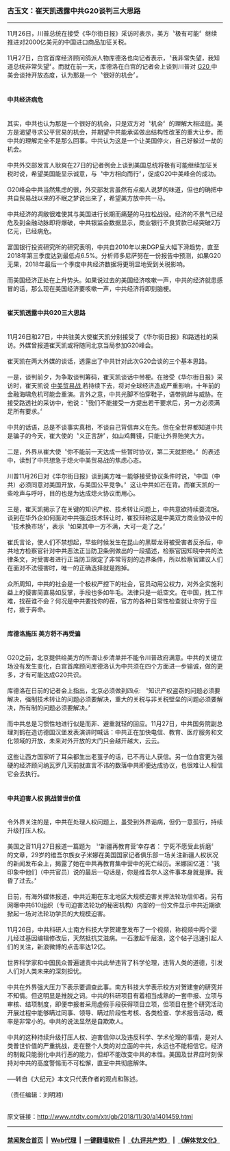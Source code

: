 ### 古玉文：崔天凯透露中共G20谈判三大思路
------------------------

<div class="wysiwyg">
 11月26日，川普总统在接受《华尔街日报》采访时表示，美方〝极有可能〞继续推进对2000亿美元的中国进口商品加征关税。
 <br/>
 <br/>
 11月27日，白宫首席经济顾问鸽派人物库德洛也向记者表示，〝我非常失望，我知道总统非常失望〞。而就在前一天，库德洛在白宫的记者会上谈到川普对
 <a href="http://www.ntdtv.com/xtr/gb/articlelistbytag_G20.html" target="_blank">
  G20
 </a>
 中美会谈持开放态度，认为那是一个〝很好的机会〞。
 <br/>
 <br/>
 <h4>
  中共经济病危
 </h4>
 <br/>
 其实，中共也认为那是一个很好的机会，只是双方对〝机会〞的理解大相迳庭。美方是渴望寻求公平贸易的机会，并期望中共能承诺做出结构性改革的重大让步。而中共的理解完全不是那么回事。中共认为这是一个让美国停火，自己好躲过一劫的机会。
 <br/>
 <br/>
 中共外交部发言人耿爽在27日的记者例会上谈到美国总统将极有可能继续加征关税时说，希望美国能显示诚意，与〝中方相向而行〞，促成G20中美峰会的成功。
 <br/>
 <br/>
 G20峰会中共当然焦虑的很，外交部发言虽然有点痴人说梦的味道，但也的确把中共自贸易战以来的不眠之梦说出来了，希望美方放中共一马。
 <br/>
 <br/>
 中共经济的凋敝很难使其与美国进行长期而痛楚的马拉松战役。经济的不景气已经危及到金融动脉即将爆破，中共银监会数据显示，商业银行不良贷款已经突破2万亿元，已经病危。
 <br/>
 <br/>
 富国银行投资研究所的研究表明，中共自2010年以来DGP呈大幅下滑趋势，直至2018年第三季度达到最低点6.5%。分析师多尼萨努在一份报告中预测，如果G20无果，2018年最后一个季度中共经济数据将更明显地受到关税影响。
 <br/>
 <br/>
 而美国经济正处在上升势头。如果说过去的美国经济咳嗽一声，中共的经济就患感冒的话，那么现在美国经济要咳嗽一声，中共经济将即刻脑梗。
 <br/>
 <br/>
 <h4>
  崔天凯透露中共G20三大思路
 </h4>
 <br/>
 11月26日和27日，中共驻美大使崔天凯分别接受了《华尔街日报》和路透社的采访。外媒曾报道崔天凯或将随同北京当局参加G20峰会。
 <br/>
 <br/>
 崔天凯在两大外媒的谈话，透露出了中共针对此次G20会谈的三个基本思路。
 <br/>
 <br/>
 一是，谈判前夕，为争取谈判筹码，崔天凯谈话中带梗。在接受《华尔街日报》采访时，崔天凯说
 <a href="http://www.ntdtv.com/xtr/gb/articlelistbytag_中美贸易战.html" target="_blank">
  中美贸易战
 </a>
 若持续下去，将对全球经济造成严重影响，十年前的金融海啸危机可能会重演。言外之意，中共光脚不怕穿鞋子，语带挑衅与威胁。在接受路透社的采访中，他说：〝我们不能接受一方提出若干要求后，另一方必须满足所有要求。〞
 <br/>
 <br/>
 中共的话语，总是不谈事实真相，不谈自己背信弃义在先。但在全世界都知道中共是骗子的今天，崔大使的〝义正言辞〞，如山鸡舞镜，只能让外界贻笑大方。
 <br/>
 <br/>
 二是，外界从崔大使〝你不能前一天达成一些暂时协议，第二天就拒绝。〞的表述中，读到了中共想急于熄火中美贸易战的焦虑心态。
 <br/>
 <br/>
 川普11月26日对《华尔街日报》谈到美方唯一能够接受协议条件时说，〝中国（中共）必须同意对美国开放，与美国公平竞争。〞这让中共如芒在背。而崔天凯的一些呛声与呼吁，目的也是为达成熄火协议而用心。
 <br/>
 <br/>
 三是，崔天凯揭示了在关键的知识产权、技术转让问题上，中共意欲持续耍流氓。谈到在华外企如何面对中共强迫技术转让时，崔狡辩称这是中美双方商业协议中的〝技术换市场〞，表示〝如果其中一方不满，大可一走了之。〞
 <br/>
 <br/>
 崔氏言论，使人们不禁想起，早些时候发生在昆山的黑帮龙哥被受害者反杀后，中共地方检察官针对中共恶法正当防卫条例做出的一段描述，检察官因知晓中共的法律条文，对受害者进行正当防卫限定了非常苛刻的边界条件，所以检察官建议人们在面对不法侵害时，唯一的正确选择就是跑掉。
 <br/>
 <br/>
 众所周知，中共的社会是一个极权严控下的社会，官员动用公权力，对外企实施利益上的侵害简直易如反掌，手段也多如牛毛。法律只是一纸空文。在中国，找工作难，找茬谁不会？何况是中共要找你的茬，官方的各种日常性检查就让你穷于应付，疲于奔命。
 <br/>
 <br/>
 <h4>
  库德洛施压 美方将不再受骗
 </h4>
 <br/>
 G20之前，北京提供给美方的所谓让步清单并不能令川普政府满意。中共的关键立场没有发生变化，白宫首席顾问库德洛认为中共须在四个方面进一步输诚，做的更多，才有可能达成G20共识。
 <br/>
 <br/>
 库德洛在日前的记者会上指出，北京必须做到四点: 〝知识产权盗窃的问题必须要解决，强制技术转让的问题必须要解决，重大的关税与非关税壁垒的问题必须要解决，所有制的问题必须要解决。〞
 <br/>
 <br/>
 而中共总是习惯性地进行似是而非、避重就轻的回应。11月27日，中共国务院副总理刘鹤在造访德国汉堡发表演讲时喊话：中共正在加快电信、教育、医疗服务和文化领域的开放，未来对外开放的大门只会越开越大，云云。
 <br/>
 <br/>
 这些让西方国家听了耳朵都生出老茧子的话，已不再让人获信。另一位白宫更为强硬的经济顾问纳瓦罗几天前就直言不讳的数落中共即便达成协议，也很难让人相信它会去执行。
 <br/>
 <br/>
 <h4>
  中共迫害人权 挑战普世价值
 </h4>
 <br/>
 令外界关注的是，中共在处理人权问题上，虽受到外界诟病，但仍一意孤行，持续升级打压人权。
 <br/>
 <br/>
 美国之音11月27日报道一篇题为 〝‘新疆再教育营’幸存者： 宁死不愿受此折磨〞 的文章，29岁的维吾尔族女子米娜在美国国家记者俱乐部一场关注新疆人权状况的新闻发布会上，揭露了她在中共再教育集中营中的死亡经历。米娜回忆道：〝我印象中他们（中共官员）说的最后一句话是，你是维吾尔人这件事本身就是罪。我昏了过去。〞
 <br/>
 <br/>
 日前，有海外媒体报道，中共近期在东北地区大规模迫害关押法轮功信仰者。另有网曝中共610组织（专司迫害法轮功的秘密机构）内部的一份文件显示中共近期欲掀起一场对法轮功学员的大规模迫害。
 <br/>
 <br/>
 11月26日，中共科研人士南方科技大学贺建奎发布了一个视频，称视频中两个婴儿经过基因编辑修改后，天然抵抗艾滋病。一石激起千层浪，这个帖子迅速引起人们的关注，新浪微博的点击率达12亿。
 <br/>
 <br/>
 世界科学家和中国民众普遍谴责中共此举违背了科学伦理，违背人类的道德，引发人们对人类未来的深刻担忧。
 <br/>
 <br/>
 中共在外界强大压力下表示要调查此事。南方科技大学表示校方对贺建奎的研究并不知情。但这明显是推脱之词。中共的科研项目有着相当成熟的一套申报、立项与审核、结项制度，即便申报者采用虚假手段获得项目立项，但项目在整个研究活动开展过程中能够瞒过同事、领导、瞒过阶段性考核、各类检查、学术报告活动，概率是非常小的。中共的说法显然是自欺欺人。
 <br/>
 <br/>
 中共的这种持续升级打压人权、迫害信仰以及违反科学、学术伦理的事情，是对人类普世价值的严重挑战，走在整个人类的对立面的中共，永远也不能相信它。经济的制裁只能弱化中共行恶的能力，但却不能改变中共的本性。美国及世界应时刻保持对中共的高度警惕而不可松懈，直至中共彻底解体。
 <br/>
 <br/>
 ──转自《大纪元》本文只代表作者的观点和陈述。
 <br/>
 <br/>
 （责任编辑：刘明湘）
</div>

<br/>原文链接：http://www.ntdtv.com/xtr/gb/2018/11/30/a1401459.html


------------------------
#### [禁闻聚合首页](https://github.com/gfw-breaker/banned-news/blob/master/README.md) &nbsp;|&nbsp; [Web代理](https://github.com/gfw-breaker/open-proxy/blob/master/README.md) &nbsp;|&nbsp; [一键翻墙软件](https://github.com/gfw-breaker/nogfw/blob/master/README.md) &nbsp;|&nbsp; [《九评共产党》](https://github.com/gfw-breaker/9ping.md/blob/master/README.md#九评之一评共产党是什么) &nbsp;|&nbsp; [《解体党文化》](https://github.com/gfw-breaker/jtdwh.md/blob/master/README.md#绪论)